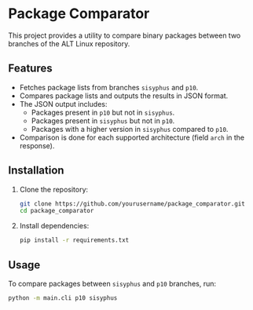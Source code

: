 # Package Comparator

This project provides a utility to compare binary packages between two branches of the ALT Linux repository.

## Features

- Fetches package lists from branches `sisyphus` and `p10`.
- Compares package lists and outputs the results in JSON format.
- The JSON output includes:
  - Packages present in `p10` but not in `sisyphus`.
  - Packages present in `sisyphus` but not in `p10`.
  - Packages with a higher version in `sisyphus` compared to `p10`.
- Comparison is done for each supported architecture (field `arch` in the response).

## Installation

1. Clone the repository:

    ```bash
    git clone https://github.com/yourusername/package_comparator.git
    cd package_comparator
    ```

2. Install dependencies:

    ```bash
    pip install -r requirements.txt
    ```

## Usage

To compare packages between `sisyphus` and `p10` branches, run:

```bash
python -m main.cli p10 sisyphus